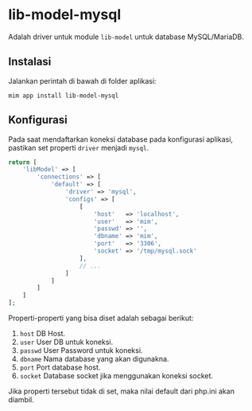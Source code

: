 # lib-model-mysql

Adalah driver untuk module `lib-model` untuk database MySQL/MariaDB.

## Instalasi

Jalankan perintah di bawah di folder aplikasi:

```
mim app install lib-model-mysql
```

## Konfigurasi

Pada saat mendaftarkan koneksi database pada konfigurasi aplikasi, pastikan
set properti `driver` menjadi `mysql`.

```php
return [
    'libModel' => [
        'connections' => [
            'default' => [
                'driver' => 'mysql',
                'configs' => [
                    [
                        'host'   => 'localhost',
                        'user'   => 'mim',
                        'passwd' => '',
                        'dbname' => 'mim',
                        'port'   => '3306',
                        'socket' => '/tmp/mysql.sock'
                    ],
                    // ...
                ]
            ]
        ]
    ]
];
```

Properti-properti yang bisa diset adalah sebagai berikut:

1. `host` DB Host.
1. `user` User DB untuk koneksi.
1. `passwd` User Password untuk koneksi.
1. `dbname` Nama database yang akan digunakna.
1. `port` Port database host.
1. `socket` Database socket jika menggunakan koneksi socket.

Jika properti tersebut tidak di set, maka nilai default dari php.ini akan
diambil.